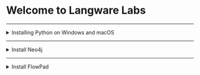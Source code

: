 # Welcome to Langware Labs

---
<details>
<summary>Installing Python on Windows and macOS</summary>

# Installing Python on Windows and macOS

This guide will walk you through the steps to install Python on your Windows or macOS computer.

<details>
<summary>For Windows Users</summary>

### Step 1: Download Python

1. Go to the official Python website at [python.org](https://python.org).
2. Hover over the `Downloads` menu, then click on `Windows`.
3. Click on the `Download Python` button (choose the version you wish to install, typically the latest version is
   recommended).

### Step 2: Install Python

1. Open the downloaded `.exe` file to start the installation.
2. Check the box next to `Add Python X.X to PATH` at the bottom of the installation window. This step is crucial as it
   allows you to run Python from the Command Prompt.
3. Click `Install Now` and follow the on-screen instructions to complete the installation.

### Step 3: Verify Installation

- Open Command Prompt and type the following command then press Enter:
  ```
  python --version
  ```
- If the installation was successful, you should see the Python version number.

</details>

<details>
<summary>For macOS Users</summary>

macOS's users have two options for installing Python: directly from the Python website or using Homebrew, a package
manager for macOS.

### Option 1: Install Python with Homebrew

#### Step 1: Install Homebrew

- Open Terminal.
- Paste the following command and press Enter:
  ```
  /bin/bash -c "$(curl -fsSL https://raw.githubusercontent.com/Homebrew/install/HEAD/install.sh)"
  ```
- Follow the on-screen instructions to complete the Homebrew installation.

#### Step 2: Install Python

- Once Homebrew is installed, you can install Python by running:
  ```
  brew install python
  ```
- This command installs the latest version of Python.

#### Step 3: Verify Installation

- To check if Python was successfully installed, type the following command and press Enter:
  ```
  python3 --version
  ```
- If the installation was successful, you should see the Python version number.

### Option 2: Install Python from the Official Website

#### Step 1: Download Python

1. Go to the official Python website at [python.org](https://python.org).
2. Hover over the `Downloads` menu, then click on `macOS`.
3. Click on the `Download Python` button (choose the version you wish to install, typically the latest version is
   recommended).

#### Step 2: Install Python

1. Open the downloaded `.pkg` file to start the installation.
2. Follow the on-screen instructions to complete the installation, agreeing to the license agreement when prompted.

#### Step 3: Verify Installation

- Open Terminal and type the following command then press Enter:
  ```
  python3 --version
  ```
- If the installation was successful, you should see the Python version number.

</details>

**NOTE: This document is designed to help users install Python smoothly and efficiently on their operating systems.
Remember, Python's official documentation and the Homebrew website provide additional help and resources if you
encounter any issues during installation.**

</details>

***

<details>
<summary>Install Neo4j</summary>

### 1. Setup Environment

Ensure your development environment is prepared for the project:

- Install Java JDK if required by Neo4j.

### 2. Download and Install Neo4j

To install Neo4j, follow the official installation guide for your operating system on
the [Neo4j Download Page](https://neo4j.com/download/).

### 3. Test Connectivity to Neo4j Locally

After installing Neo4j, ensure that you can connect to your database. You can do this by opening Neo4j Browser and
connecting to the database URL, usually `bolt://localhost:7687`. If you're using a Neo4j Desktop, you can test the
connection through the application interface.

<details>
<summary>Testing Connectivity to Neo4j Locally</summary>

### Testing Connectivity to Neo4j Locally

To test the connectivity to a Neo4j database locally without the use of development languages, you can use either the
Neo4j Browser or Neo4j Desktop. These methods are straightforward and do not require programming knowledge.

### Using Neo4j Browser

The Neo4j Browser is a web-based interface that allows for querying and visualizing graph data.

1. **Access Neo4j Browser**:
   Open a web browser and navigate to `http://localhost:7474`. This assumes Neo4j is running locally with default
   settings.

2. **Login**:
   You will be prompted to enter your database connection details. The default credentials are:
    - **Username:** neo4j
    - **Password:** neo4j (you will be asked to change this upon your first login).

3. **Test Connectivity**:
   Run a simple Cypher query to verify connectivity. In the command input, type and execute:
   ```cypher
   RETURN 'Hello, World!' AS message
   ```

### Using Neo4j Desktop

Neo4j Desktop provides a convenient development environment for managing Neo4j databases.

1. **Launch Neo4j Desktop**:
   Start the Neo4j Desktop application. If you haven't installed it yet, download it from
   the [Neo4j website](https://neo4j.com/download/).

2. **Manage Databases**:
    - You can **create a new database** or **start an existing database** directly from the Neo4j Desktop.

3. **Access Neo4j Browser**:
    - Open the Neo4j Browser from within the Neo4j Desktop to connect to your database without entering connection
      details manually.

4. **Test Connectivity**:
    - Like in the web version of the Neo4j Browser, you can test the connectivity by running:
      ```cypher
      RETURN 'Hello, World!' AS message
      ```

These methods allow you to quickly verify that your local Neo4j instance is operational and accessible without needing
to write any code.

--- 

</details>

</details>


---


<details>
<summary>Install FlowPad</summary>

# FlowPad Installation Guide

FlowPad is an innovative tool designed to streamline your workflow. Follow the steps below to install and start using FlowPad.

## Prerequisites

Before installing FlowPad, ensure you have the following prerequisites met:
- Python installed on your system (Python 3.10 or newer is recommended).
- `pip` for installing Python packages.
- Git, for cloning repositories from GitHub.

## Installation Steps

1. **Install FlowPad**:

   Open a terminal or command prompt and execute the following command to install FlowPad directly from its GitHub repository:

   ```bash
   pip install git+https://github.com/langware-labs/flowpad.git#egg=flowpad     
   ```

   This command uses pip to install FlowPad using the Git protocol. It clones the repository and installs it as a package in your Python environment.

2. **Start FlowPad**:

   After the installation completes, you can start FlowPad by running:

   ```bash
   flowpad start
   ```

   This command initializes FlowPad and opens its user interface, allowing you to begin organizing your projects and tasks immediately.

</details>
